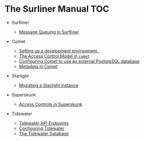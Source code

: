 The Surliner Manual TOC
========================

* Surfliner
  * [Message Queuing in Surfliner](./message_queue/README.md)

* Comet
  * [Setting up a development environment.](./comet/devsetup.md).
  * [The Access Control Model in `comet`](./comet/access_control.md)
  * [Configuring Comet to use an external PostgreSQL
    database](./comet/external-db.md)
  * [Metadata in Comet](./comet/metadata.md)

* Starlight
  * [Migrating a Starlight instance](./starlight/migration.md)

* Superskunk
  * [Access Controls in Superskunk](./superskunk/acl.md)

* Tidewater
  * [Tidewater API Endpoints](./tidewater/api.md)
  * [Configuring Tidewater](./tidewater/configuration.md)
  * [The Tidewater Database](./tidewater/database.md)

